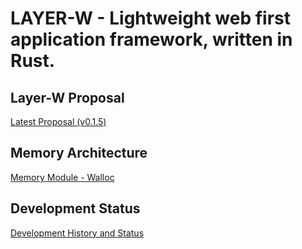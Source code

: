 # LAYER-W - Lightweight web first application framework, written in Rust.

## Layer-W Proposal

[Latest Proposal (v0.1.5)](/engine/research/beta/layerwV0.1.4.md)

## Memory Architecture

[Memory Module - Walloc](/engine/walloc/walloc.md)

## Development Status

[Development History and Status](/engine/research/beta/history.md)
